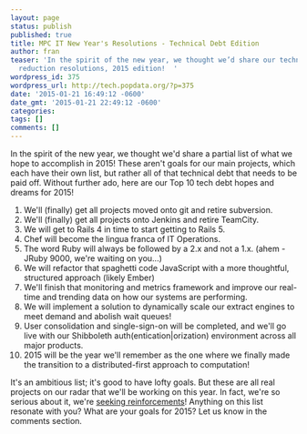 ```yaml
---
layout: page
status: publish
published: true
title: MPC IT New Year's Resolutions - Technical Debt Edition
author: fran
teaser: 'In the spirit of the new year, we thought we’d share our technical debt
  reduction resolutions, 2015 edition!  '
wordpress_id: 375
wordpress_url: http://tech.popdata.org/?p=375
date: '2015-01-21 16:49:12 -0600'
date_gmt: '2015-01-21 22:49:12 -0600'
categories:
tags: []
comments: []
---
```

In the spirit of the new year, we thought we'd share a partial list of what we hope to accomplish in 2015! These aren't goals for our main projects, which each have their own list, but rather all of that technical debt that needs to be paid off.  Without further ado, here are our Top 10 tech debt hopes and dreams for 2015!

1. We'll (finally) get all projects moved onto git and retire subversion.
1. We'll (finally) get all projects onto Jenkins and retire TeamCity.
1. We will get to Rails 4 in time to start getting to Rails 5.
1. Chef will become the lingua franca of IT Operations.
1. The word Ruby will always be followed by a 2.x and not a 1.x.  (ahem - JRuby 9000, we're waiting on you...)
1. We will refactor that spaghetti code JavaScript with a more thoughtful, structured approach (likely Ember)
1. We'll finish that monitoring and metrics framework and improve our real-time and trending data on how our systems are performing.
1. We will implement a solution to dynamically scale our extract engines to meet demand and abolish wait queues!
1. User consolidation and single-sign-on will be completed, and we'll go live with our Shibboleth auth\(entication\|orization\) environment across all major products.
1. 2015 will be the year we'll remember as the one where we finally made the transition to a distributed-first approach to computation!

It's an ambitious list; it's good to have lofty goals.  But these are all real projects on our radar that we'll be working on this year.  In fact, we're so serious about it, we're <a title="Career Opportunities" href="http://tech.popdata.org/working-mpc/career-opportunities/">seeking reinforcements</a>!  Anything on this list resonate with you?  What are your goals for 2015?  Let us know in the comments section.

